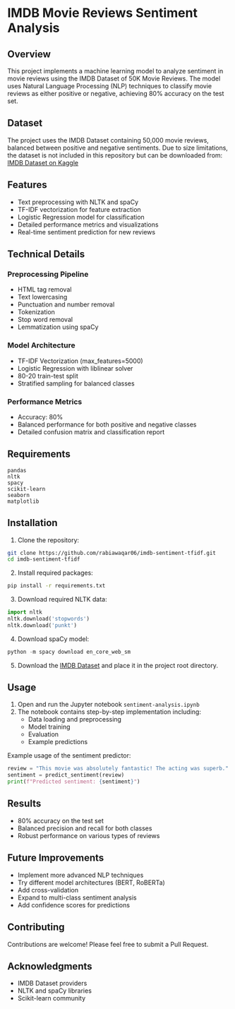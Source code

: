 # IMDB Movie Reviews Sentiment Analysis

## Overview
This project implements a machine learning model to analyze sentiment in movie reviews using the IMDB Dataset of 50K Movie Reviews. The model uses Natural Language Processing (NLP) techniques to classify movie reviews as either positive or negative, achieving 80% accuracy on the test set.

## Dataset
The project uses the IMDB Dataset containing 50,000 movie reviews, balanced between positive and negative sentiments. Due to size limitations, the dataset is not included in this repository but can be downloaded from:
[IMDB Dataset on Kaggle](https://www.kaggle.com/datasets/lakshmi25npathi/imdb-dataset-of-50k-movie-reviews)

## Features
- Text preprocessing with NLTK and spaCy
- TF-IDF vectorization for feature extraction
- Logistic Regression model for classification
- Detailed performance metrics and visualizations
- Real-time sentiment prediction for new reviews

## Technical Details

### Preprocessing Pipeline
- HTML tag removal
- Text lowercasing
- Punctuation and number removal
- Tokenization
- Stop word removal
- Lemmatization using spaCy

### Model Architecture
- TF-IDF Vectorization (max_features=5000)
- Logistic Regression with liblinear solver
- 80-20 train-test split
- Stratified sampling for balanced classes

### Performance Metrics
- Accuracy: 80%
- Balanced performance for both positive and negative classes
- Detailed confusion matrix and classification report

## Requirements
```
pandas
nltk
spacy
scikit-learn
seaborn
matplotlib
```

## Installation

1. Clone the repository:
```bash
git clone https://github.com/rabiawaqar06/imdb-sentiment-tfidf.git
cd imdb-sentiment-tfidf
```

2. Install required packages:
```bash
pip install -r requirements.txt
```

3. Download required NLTK data:
```python
import nltk
nltk.download('stopwords')
nltk.download('punkt')
```

4. Download spaCy model:
```python
python -m spacy download en_core_web_sm
```

5. Download the [IMDB Dataset](https://www.kaggle.com/datasets/lakshmi25npathi/imdb-dataset-of-50k-movie-reviews) and place it in the project root directory.

## Usage

1. Open and run the Jupyter notebook `sentiment-analysis.ipynb`
2. The notebook contains step-by-step implementation including:
   - Data loading and preprocessing
   - Model training
   - Evaluation
   - Example predictions

Example usage of the sentiment predictor:
```python
review = "This movie was absolutely fantastic! The acting was superb."
sentiment = predict_sentiment(review)
print(f"Predicted sentiment: {sentiment}")
```

## Results
- 80% accuracy on the test set
- Balanced precision and recall for both classes
- Robust performance on various types of reviews

## Future Improvements
- Implement more advanced NLP techniques
- Try different model architectures (BERT, RoBERTa)
- Add cross-validation
- Expand to multi-class sentiment analysis
- Add confidence scores for predictions

## Contributing
Contributions are welcome! Please feel free to submit a Pull Request.

## Acknowledgments
- IMDB Dataset providers
- NLTK and spaCy libraries
- Scikit-learn community
